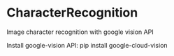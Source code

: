 # CharacterRecognition
Image character recognition with google vision API

Install google-vision API:
pip install google-cloud-vision
